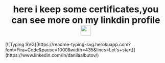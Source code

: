 <h1 align="center">here i keep some certificates,you can see more on my linkdin profile</a> 
<img src="https://github.com/blackcater/blackcater/raw/main/images/Hi.gif" height="32"/></h1>
[![Typing SVG](https://readme-typing-svg.herokuapp.com?font=Fira+Code&pause=1000&width=435&lines=Let's+start)](https://www.linkedin.com/in/danilaalbutov/)
